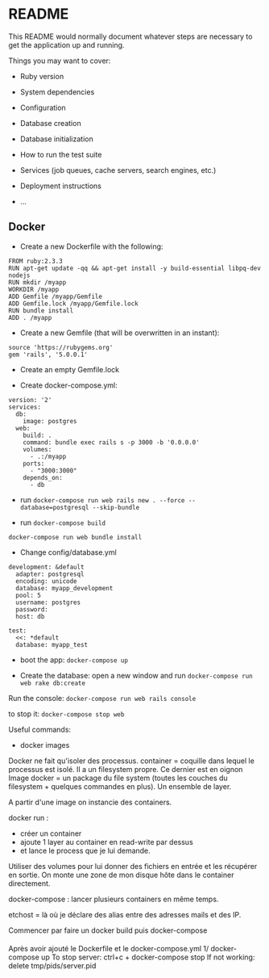 # README

This README would normally document whatever steps are necessary to get the
application up and running.

Things you may want to cover:

* Ruby version

* System dependencies

* Configuration

* Database creation

* Database initialization

* How to run the test suite

* Services (job queues, cache servers, search engines, etc.)

* Deployment instructions

* ...

## Docker

- Create a new Dockerfile with the following:
```
FROM ruby:2.3.3
RUN apt-get update -qq && apt-get install -y build-essential libpq-dev nodejs
RUN mkdir /myapp
WORKDIR /myapp
ADD Gemfile /myapp/Gemfile
ADD Gemfile.lock /myapp/Gemfile.lock
RUN bundle install
ADD . /myapp
```

- Create a new Gemfile (that will be overwritten in an instant):

```
source 'https://rubygems.org'
gem 'rails', '5.0.0.1'
```

- Create an empty Gemfile.lock

- Create docker-compose.yml:

```
version: '2'
services:
  db:
    image: postgres
  web:
    build: .
    command: bundle exec rails s -p 3000 -b '0.0.0.0'
    volumes:
      - .:/myapp
    ports:
      - "3000:3000"
    depends_on:
      - db
```

- run `docker-compose run web rails new . --force --database=postgresql --skip-bundle`

- run `docker-compose build`

`docker-compose run web bundle install`

- Change config/database.yml

```
development: &default
  adapter: postgresql
  encoding: unicode
  database: myapp_development
  pool: 5
  username: postgres
  password:
  host: db

test:
  <<: *default
  database: myapp_test
```

- boot the app: `docker-compose up`

- Create the database: open a new window and run `docker-compose run web rake db:create`

Run the console: `docker-compose run web rails console`

to stop it: `docker-compose stop web`

Useful commands:
- docker images

Docker ne fait qu'isoler des processus. 
container = coquille dans lequel le processus est isolé. Il a un filesystem propre. Ce dernier est en oignon 
Image docker = un package du file system (toutes les couches du filesystem + quelques commandes en plus). Un ensemble de layer. 

A partir d'une image on instancie des containers. 

docker run : 
- créer un container
- ajoute 1 layer au container en read-write par dessus
- et lance le process que je lui demande.

Utiliser des volumes pour lui donner des fichiers en entrée et les récupérer en sortie. 
On monte une zone de mon disque hôte dans le container directement. 

docker-compose : lancer plusieurs containers en même temps. 

etchost = là où je déclare des alias entre des adresses mails et des IP. 

Commencer par faire un docker build puis docker-compose

####

Après avoir ajouté le Dockerfile et le docker-compose.yml
1/ docker-compose up
To stop server: ctrl+c + docker-compose stop
If not working: delete tmp/pids/server.pid

